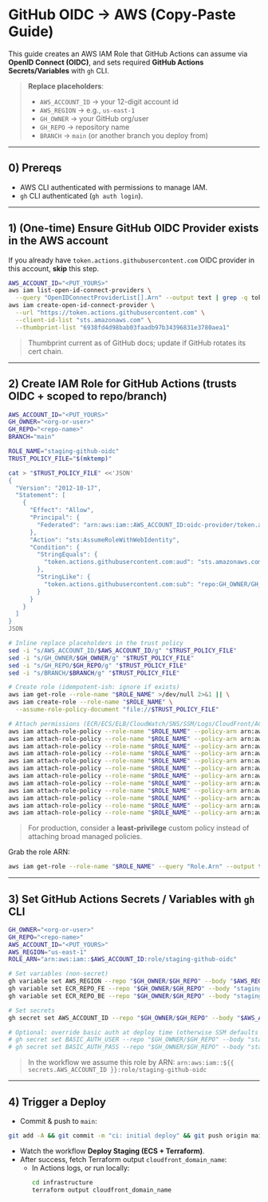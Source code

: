 # GitHub OIDC → AWS (Copy‑Paste Guide)

This guide creates an AWS IAM Role that GitHub Actions can assume via **OpenID Connect (OIDC)**, and sets required **GitHub Actions Secrets/Variables** with `gh` CLI.

> **Replace placeholders**:
> - `AWS_ACCOUNT_ID` → your 12-digit account id
> - `AWS_REGION` → e.g., `us-east-1`
> - `GH_OWNER` → your GitHub org/user
> - `GH_REPO` → repository name
> - `BRANCH` → `main` (or another branch you deploy from)

---

## 0) Prereqs
- AWS CLI authenticated with permissions to manage IAM.
- `gh` CLI authenticated (`gh auth login`).

---

## 1) (One-time) Ensure GitHub OIDC Provider exists in the AWS account
If you already have `token.actions.githubusercontent.com` OIDC provider in this account, **skip** this step.

```bash
AWS_ACCOUNT_ID="<PUT_YOURS>"
aws iam list-open-id-connect-providers \
  --query "OpenIDConnectProviderList[].Arn" --output text | grep -q token.actions.githubusercontent.com || \
aws iam create-open-id-connect-provider \
  --url "https://token.actions.githubusercontent.com" \
  --client-id-list "sts.amazonaws.com" \
  --thumbprint-list "6938fd4d98bab03faadb97b34396831e3780aea1"
```

> Thumbprint current as of GitHub docs; update if GitHub rotates its cert chain.

---

## 2) Create IAM Role for GitHub Actions (trusts OIDC + scoped to repo/branch)

```bash
AWS_ACCOUNT_ID="<PUT_YOURS>"
GH_OWNER="<org-or-user>"
GH_REPO="<repo-name>"
BRANCH="main"

ROLE_NAME="staging-github-oidc"
TRUST_POLICY_FILE="$(mktemp)"

cat > "$TRUST_POLICY_FILE" <<'JSON'
{
  "Version": "2012-10-17",
  "Statement": [
    {
      "Effect": "Allow",
      "Principal": {
        "Federated": "arn:aws:iam::AWS_ACCOUNT_ID:oidc-provider/token.actions.githubusercontent.com"
      },
      "Action": "sts:AssumeRoleWithWebIdentity",
      "Condition": {
        "StringEquals": {
          "token.actions.githubusercontent.com:aud": "sts.amazonaws.com"
        },
        "StringLike": {
          "token.actions.githubusercontent.com:sub": "repo:GH_OWNER/GH_REPO:ref:refs/heads/BRANCH"
        }
      }
    }
  ]
}
JSON

# Inline replace placeholders in the trust policy
sed -i "s/AWS_ACCOUNT_ID/$AWS_ACCOUNT_ID/g" "$TRUST_POLICY_FILE"
sed -i "s/GH_OWNER/$GH_OWNER/g" "$TRUST_POLICY_FILE"
sed -i "s/GH_REPO/$GH_REPO/g" "$TRUST_POLICY_FILE"
sed -i "s/BRANCH/$BRANCH/g" "$TRUST_POLICY_FILE"

# Create role (idempotent-ish: ignore if exists)
aws iam get-role --role-name "$ROLE_NAME" >/dev/null 2>&1 || \
aws iam create-role --role-name "$ROLE_NAME" \
  --assume-role-policy-document "file://$TRUST_POLICY_FILE"

# Attach permissions (ECR/ECS/ELB/CloudWatch/SNS/SSM/Logs/CloudFront/ACM/EC2/S3/Route53)
aws iam attach-role-policy --role-name "$ROLE_NAME" --policy-arn arn:aws:iam::aws:policy/AmazonEC2ContainerRegistryPowerUser
aws iam attach-role-policy --role-name "$ROLE_NAME" --policy-arn arn:aws:iam::aws:policy/AmazonECS_FullAccess
aws iam attach-role-policy --role-name "$ROLE_NAME" --policy-arn arn:aws:iam::aws:policy/ElasticLoadBalancingFullAccess
aws iam attach-role-policy --role-name "$ROLE_NAME" --policy-arn arn:aws:iam::aws:policy/CloudWatchFullAccess
aws iam attach-role-policy --role-name "$ROLE_NAME" --policy-arn arn:aws:iam::aws:policy/AmazonSNSFullAccess
aws iam attach-role-policy --role-name "$ROLE_NAME" --policy-arn arn:aws:iam::aws:policy/AmazonSSMReadOnlyAccess
aws iam attach-role-policy --role-name "$ROLE_NAME" --policy-arn arn:aws:iam::aws:policy/CloudFrontFullAccess
aws iam attach-role-policy --role-name "$ROLE_NAME" --policy-arn arn:aws:iam::aws:policy/AWSCertificateManagerFullAccess
aws iam attach-role-policy --role-name "$ROLE_NAME" --policy-arn arn:aws:iam::aws:policy/AmazonVPCFullAccess
aws iam attach-role-policy --role-name "$ROLE_NAME" --policy-arn arn:aws:iam::aws:policy/AmazonS3FullAccess
aws iam attach-role-policy --role-name "$ROLE_NAME" --policy-arn arn:aws:iam::aws:policy/AmazonRoute53FullAccess
aws iam attach-role-policy --role-name "$ROLE_NAME" --policy-arn arn:aws:iam::aws:policy/CloudWatchLogsFullAccess
```

> For production, consider a **least-privilege** custom policy instead of attaching broad managed policies.

Grab the role ARN:
```bash
aws iam get-role --role-name "$ROLE_NAME" --query "Role.Arn" --output text
```

---

## 3) Set GitHub Actions Secrets / Variables with `gh` CLI

```bash
GH_OWNER="<org-or-user>"
GH_REPO="<repo-name>"
AWS_ACCOUNT_ID="<PUT_YOURS>"
AWS_REGION="us-east-1"
ROLE_ARN="arn:aws:iam::$AWS_ACCOUNT_ID:role/staging-github-oidc"

# Set variables (non-secret)
gh variable set AWS_REGION --repo "$GH_OWNER/$GH_REPO" --body "$AWS_REGION"
gh variable set ECR_REPO_FE --repo "$GH_OWNER/$GH_REPO" --body "staging-frontend"
gh variable set ECR_REPO_BE --repo "$GH_OWNER/$GH_REPO" --body "staging-backend"

# Set secrets
gh secret set AWS_ACCOUNT_ID --repo "$GH_OWNER/$GH_REPO" --body "$AWS_ACCOUNT_ID"

# Optional: override basic auth at deploy time (otherwise SSM defaults to staging/staging)
# gh secret set BASIC_AUTH_USER --repo "$GH_OWNER/$GH_REPO" --body "staging"
# gh secret set BASIC_AUTH_PASS --repo "$GH_OWNER/$GH_REPO" --body "staging"
```

> In the workflow we assume this role by ARN:
> `arn:aws:iam::${{ secrets.AWS_ACCOUNT_ID }}:role/staging-github-oidc`

---

## 4) Trigger a Deploy
- Commit & push to `main`:
```bash
git add -A && git commit -m "ci: initial deploy" && git push origin main
```
- Watch the workflow **Deploy Staging (ECS + Terraform)**.
- After success, fetch Terraform output `cloudfront_domain_name`:
  - In Actions logs, or run locally:
    ```bash
    cd infrastructure
    terraform output cloudfront_domain_name
    ```
